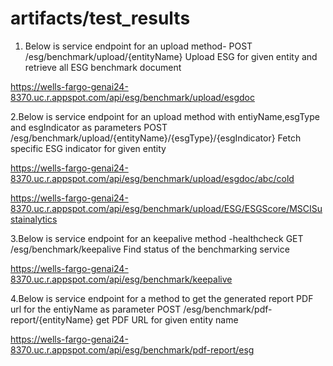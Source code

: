 ﻿

# artifacts/test_results

1. Below is service endpoint for an upload method-
POST
/esg/benchmark/upload/{entityName}
Upload ESG for given entity and retrieve all ESG benchmark document

https://wells-fargo-genai24-8370.uc.r.appspot.com/api/esg/benchmark/upload/esgdoc

2.Below is service endpoint for an upload method with entiyName,esgType and esgIndicator as parameters
POST
/esg/benchmark/upload/{entityName}/{esgType}/{esgIndicator}
Fetch specific ESG indicator for given entity

https://wells-fargo-genai24-8370.uc.r.appspot.com/api/esg/benchmark/upload/esgdoc/abc/cold

https://wells-fargo-genai24-8370.uc.r.appspot.com/api/esg/benchmark/upload/ESG/ESGScore/MSCISustainalytics

3.Below is service endpoint for an keepalive method -healthcheck
GET
/esg/benchmark/keepalive
Find status of the benchmarking service

https://wells-fargo-genai24-8370.uc.r.appspot.com/api/esg/benchmark/keepalive

4.Below is service endpoint for a method to get the generated report PDF url for the entiyName as parameter
POST
/esg/benchmark/pdf-report/{entityName}
get PDF URL for given entity name

https://wells-fargo-genai24-8370.uc.r.appspot.com/api/esg/benchmark/pdf-report/esg
